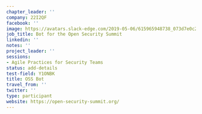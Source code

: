 ```yaml
---
chapter_leader: ''
company: 22I2QF
facebook: ''
image: https://avatars.slack-edge.com/2019-05-06/615965948738_073d7e0c2d0c37a39bd0_192.jpg
job_title: Bot for the Open Security Summit
linkedin: ''
notes: ''
project_leader: ''
sessions:
- Agile Practices for Security Teams
status: add-details
test-field: Y1ONBK
title: OSS Bot
travel_from: ''
twitter: ''
type: participant
website: https://open-security-summit.org/
---
```


<!-- put more details about participant here -->